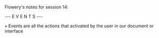 Flowery's notes for session 14: 

--- E V E N T S ---
 
 • Events are all the actions that activated by the user in our document or interface

